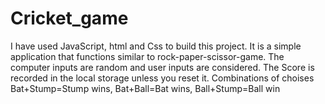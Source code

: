 # Cricket_game
I have used JavaScript, html and Css to build this project. It is a simple application that functions similar to rock-paper-scissor-game. The computer inputs are random and user inputs are considered. The Score is recorded in the local storage unless you reset it.  Combinations of choises Bat+Stump=Stump wins, Bat+Ball=Bat wins, Ball+Stump=Ball win
